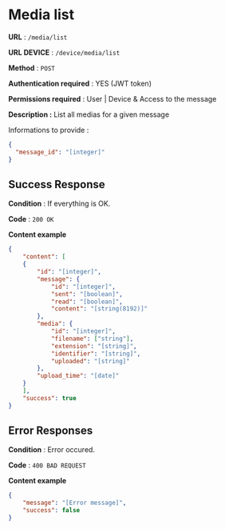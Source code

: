 # Media list

**URL** : `/media/list`

**URL DEVICE** : `/device/media/list`

**Method** : `POST`

**Authentication required** : YES (JWT token)

**Permissions required** : User | Device & Access to the message

**Description :**
List all medias for a given message

Informations to provide :

```json
{
  "message_id": "[integer]"
}
```

## Success Response

**Condition** : If everything is OK.

**Code** : `200 OK`

**Content example**

```json
{
    "content": [ 
    {
        "id": "[integer]",
        "message": {
            "id": "[integer]",
            "sent": "[boolean]",
            "read": "[boolean]",
            "content": "[string(8192)]"        
        },
        "media": {
            "id": "[integer]",
            "filename": ["string"],
            "extension": "[string]",
            "identifier": "[string]",
            "uploaded": "[string]"
        },
        "upload_time": "[date]"
    }
    ],
    "success": true
}
```

## Error Responses

**Condition** : Error occured.

**Code** : `400 BAD REQUEST`

**Content example**

```json
{
    "message": "[Error message]",
    "success": false
}
```
